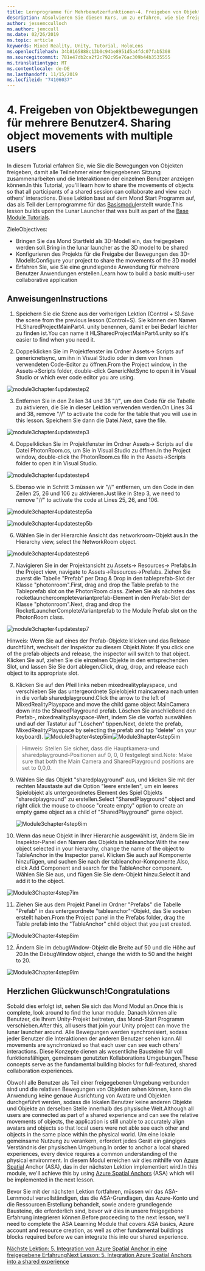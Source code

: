 ```yaml
---
title: Lernprogramme für Mehrbenutzerfunktionen-4. Freigeben von Objektbewegungen mit mehreren Benutzern
description: Absolvieren Sie diesen Kurs, um zu erfahren, wie Sie freigegebene Umgebungen mit mehreren Benutzern in einer hololens 2-Anwendung implementieren.
author: jessemcculloch
ms.author: jemccull
ms.date: 02/26/2019
ms.topic: article
keywords: Mixed Reality, Unity, Tutorial, HoloLens
ms.openlocfilehash: 34b8165888c13b0c94be8951d5a4fdc07fab5308
ms.sourcegitcommit: 781e47db2ca2f2c792c95e76ac309b44b3535555
ms.translationtype: MT
ms.contentlocale: de-DE
ms.lasthandoff: 11/15/2019
ms.locfileid: "74106037"
---
```

# <a name="4-sharing-object-movements-with-multiple-users"></a><span data-ttu-id="b9be2-105">4. Freigeben von Objektbewegungen für mehrere Benutzer</span><span class="sxs-lookup"><span data-stu-id="b9be2-105">4. Sharing object movements with multiple users</span></span>

<span data-ttu-id="b9be2-106">In diesem Tutorial erfahren Sie, wie Sie die Bewegungen von Objekten freigeben, damit alle Teilnehmer einer freigegebenen Sitzung zusammenarbeiten und die Interaktionen der einzelnen Benutzer anzeigen können.</span><span class="sxs-lookup"><span data-stu-id="b9be2-106">In this Tutorial, you'll learn how to share the movements of objects so that all participants of a shared session can collaborate and view each others' interactions.</span></span> <span data-ttu-id="b9be2-107">Diese Lektion baut auf dem Mond Start Programm auf, das als Teil der Lernprogramme für das [Basismodul](mrlearning-base.md)erstellt wurde.</span><span class="sxs-lookup"><span data-stu-id="b9be2-107">This lesson builds upon the Lunar Launcher that was built as part of the [Base Module Tutorials](mrlearning-base.md).</span></span>

<span data-ttu-id="b9be2-108">Ziele</span><span class="sxs-lookup"><span data-stu-id="b9be2-108">Objectives:</span></span>

- <span data-ttu-id="b9be2-109">Bringen Sie das Mond Startfeld als 3D-Modell ein, das freigegeben werden soll.</span><span class="sxs-lookup"><span data-stu-id="b9be2-109">Bring in the lunar launcher as the 3D model to be shared</span></span>
- <span data-ttu-id="b9be2-110">Konfigurieren des Projekts für die Freigabe der Bewegungen des 3D-Modells</span><span class="sxs-lookup"><span data-stu-id="b9be2-110">Configure your project to share the movements of the 3D model</span></span>
- <span data-ttu-id="b9be2-111">Erfahren Sie, wie Sie eine grundlegende Anwendung für mehrere Benutzer Anwendungen erstellen.</span><span class="sxs-lookup"><span data-stu-id="b9be2-111">Learn how to build a basic multi-user collaborative application</span></span>

## <a name="instructions"></a><span data-ttu-id="b9be2-112">Anweisungen</span><span class="sxs-lookup"><span data-stu-id="b9be2-112">Instructions</span></span>


1. <span data-ttu-id="b9be2-113">Speichern Sie die Szene aus der vorherigen Lektion (Control + S).</span><span class="sxs-lookup"><span data-stu-id="b9be2-113">Save the scene from the previous lesson (Control+S).</span></span> <span data-ttu-id="b9be2-114">Sie können den Namen HLSharedProjectMainPart4. unity benennen, damit er bei Bedarf leichter zu finden ist.</span><span class="sxs-lookup"><span data-stu-id="b9be2-114">You can name it HLSharedProjectMainPart4.unity so it's easier to find when you need it.</span></span>

2. <span data-ttu-id="b9be2-115">Doppelklicken Sie im Projektfenster im Ordner Assets-> Scripts auf genericnetsync, um ihn in Visual Studio oder in dem von Ihnen verwendeten Code-Editor zu öffnen.</span><span class="sxs-lookup"><span data-stu-id="b9be2-115">From the Project window, in the Assets->Scripts folder, double-click GenericNetSync to open it in Visual Studio or which ever code editor you are using.</span></span>  

![module3chapter4updatestep2](images/module3chapter4updatestep2.png)

3. <span data-ttu-id="b9be2-117">Entfernen Sie in den Zeilen 34 und 38 "//", um den Code für die Tabelle zu aktivieren, die Sie in dieser Lektion verwenden werden.</span><span class="sxs-lookup"><span data-stu-id="b9be2-117">On Lines 34 and 38, remove "//" to activate the code for the table that you will use in this lesson.</span></span> <span data-ttu-id="b9be2-118">Speichern Sie dann die Datei.</span><span class="sxs-lookup"><span data-stu-id="b9be2-118">Next, save the file.</span></span> 

![module3chapter4updatestep3](images/module3chapter4updatestep3.png)

4. <span data-ttu-id="b9be2-120">Doppelklicken Sie im Projektfenster im Ordner Assets-> Scripts auf die Datei PhotonRoom.cs, um Sie in Visual Studio zu öffnen.</span><span class="sxs-lookup"><span data-stu-id="b9be2-120">In the Project window, double-click the PhotonRoom.cs file in the Assets->Scripts folder to open it in Visual Studio.</span></span> 

![module3chapter4updatestep4](images/module3chapter4updatestep4.png)

5. <span data-ttu-id="b9be2-122">Ebenso wie in Schritt 3 müssen wir "//" entfernen, um den Code in den Zeilen 25, 26 und 106 zu aktivieren.</span><span class="sxs-lookup"><span data-stu-id="b9be2-122">Just like in Step 3, we need to remove "//" to activate the code at Lines 25, 26, and 106.</span></span>

![module3chapter4updatestep5a](images/module3chapter4updatestep5a.png) 

![module3chapter4updatestep5b](images/module3chapter4updatestep5b.png)

6. <span data-ttu-id="b9be2-125">Wählen Sie in der Hierarchie Ansicht das networkroom-Objekt aus.</span><span class="sxs-lookup"><span data-stu-id="b9be2-125">In the Hierarchy view, select the NetworkRoom object.</span></span>

![module3chapter4updatestep6](images/module3chapter4updatestep6.png)

7. <span data-ttu-id="b9be2-127">Navigieren Sie in der Projektansicht zu Assets-> Resources-> Prefabs.</span><span class="sxs-lookup"><span data-stu-id="b9be2-127">In the Project view, navigate to Assets->Resources->Prefabs.</span></span> <span data-ttu-id="b9be2-128">Ziehen Sie zuerst die Tabelle "Prefab" per Drag & Drop in den tableprefab-Slot der Klasse "photonroom".</span><span class="sxs-lookup"><span data-stu-id="b9be2-128">First, drag and drop the Table prefab to the Tableprefab slot on the PhotonRoom class.</span></span> <span data-ttu-id="b9be2-129">Ziehen Sie als nächstes das rocketlaunchercompletevariantprefab-Element in den Prefab-Slot der Klasse "photonroom".</span><span class="sxs-lookup"><span data-stu-id="b9be2-129">Next, drag and drop the RocketLauncherCompleteVariantprefab to the Module Prefab slot on the PhotonRoom class.</span></span>

![module3chapter4updatestep7](images/module3chapter4updatestep7.png)

<span data-ttu-id="b9be2-131">Hinweis: Wenn Sie auf eines der Prefab-Objekte klicken und das Release durchführt, wechselt der Inspektor zu diesem Objekt.</span><span class="sxs-lookup"><span data-stu-id="b9be2-131">Note: If you click one of the prefab objects and release, the inspector will switch to that object.</span></span> <span data-ttu-id="b9be2-132">Klicken Sie auf, ziehen Sie die einzelnen Objekte in den entsprechenden Slot, und lassen Sie Sie dort ablegen.</span><span class="sxs-lookup"><span data-stu-id="b9be2-132">Click, drag, drop, and release each object to its appropriate slot.</span></span>

8. <span data-ttu-id="b9be2-133">Klicken Sie auf den Pfeil links neben mixedrealityplayspace, und verschieben Sie das untergeordnete Spielobjekt maincamera nach unten in die vorfab sharedplayground.</span><span class="sxs-lookup"><span data-stu-id="b9be2-133">Click the arrow to the left of MixedRealityPlayspace and move the child game object MainCamera down into the SharedPlayground prefab.</span></span> <span data-ttu-id="b9be2-134">Löschen Sie anschließend den Prefab-, mixedrealityplayspace-Wert, indem Sie die vorfab auswählen und auf der Tastatur auf "Löschen" tippen.</span><span class="sxs-lookup"><span data-stu-id="b9be2-134">Next, delete the prefab, MixedRealityPlayspace by selecting the prefab and tap "delete" on your keyboard).</span></span>
<span data-ttu-id="b9be2-135">![Module3hapter4step5im](images/module3chapter4step5im.PNG)</span><span class="sxs-lookup"><span data-stu-id="b9be2-135">![Module3hapter4step5im](images/module3chapter4step5im.PNG)</span></span>

><span data-ttu-id="b9be2-136">Hinweis: Stellen Sie sicher, dass die Hauptkamera-und sharedplayground-Positionen auf 0, 0, 0 festgelegt sind.</span><span class="sxs-lookup"><span data-stu-id="b9be2-136">Note:  Make sure that both the Main Camera and SharedPlayground positions are set to 0,0,0.</span></span>
>

9. <span data-ttu-id="b9be2-137">Wählen Sie das Objekt "sharedplayground" aus, und klicken Sie mit der rechten Maustaste auf die Option "leere erstellen", um ein leeres Spielobjekt als untergeordnetes Element des Spiel Objekts "sharedplayground" zu erstellen.</span><span class="sxs-lookup"><span data-stu-id="b9be2-137">Select "SharedPlayground" object and right click the mouse to choose "create empty" option to create an empty game object as a child of "SharedPlayground" game object.</span></span>

   ![Module3chapter4step6im](images/module3chapter4step6im.PNG)

10. <span data-ttu-id="b9be2-139">Wenn das neue Objekt in Ihrer Hierarchie ausgewählt ist, ändern Sie im Inspektor-Panel den Namen des Objekts in tableanchor.</span><span class="sxs-lookup"><span data-stu-id="b9be2-139">With the new object selected in your hierarchy, change the name of the object to TableAnchor in the Inspector panel.</span></span> <span data-ttu-id="b9be2-140">Klicken Sie auch auf Komponente hinzufügen, und suchen Sie nach der tableanchor-Komponente.</span><span class="sxs-lookup"><span data-stu-id="b9be2-140">Also, click Add Component and search for the TableAnchor component.</span></span> <span data-ttu-id="b9be2-141">Wählen Sie Sie aus, und fügen Sie Sie dem-Objekt hinzu.</span><span class="sxs-lookup"><span data-stu-id="b9be2-141">Select it and add it to the object.</span></span> 

![Module3Chapter4step7im](images/module3chapter4step7im.PNG)

11. <span data-ttu-id="b9be2-143">Ziehen Sie aus dem Projekt Panel im Ordner "Prefabs" die Tabelle "Prefab" in das untergeordnete "tableanchor"-Objekt, das Sie soeben erstellt haben.</span><span class="sxs-lookup"><span data-stu-id="b9be2-143">From the Project panel in the Prefabs folder, drag the Table prefab into the "TableAnchor" child object that you just created.</span></span>

![Module3Chapter4step8im](images/module3chapter4step8im.PNG)

12. <span data-ttu-id="b9be2-145">Ändern Sie im debugWindow-Objekt die Breite auf 50 und die Höhe auf 20.</span><span class="sxs-lookup"><span data-stu-id="b9be2-145">In the DebugWindow object, change the width to 50 and the height to 20.</span></span>

![Module3Chapter4step9im](images/module3chapter4step11im.PNG)

## <a name="congratulations"></a><span data-ttu-id="b9be2-147">Herzlichen Glückwunsch!</span><span class="sxs-lookup"><span data-stu-id="b9be2-147">Congratulations</span></span>


<span data-ttu-id="b9be2-148">Sobald dies erfolgt ist, sehen Sie sich das Mond Modul an.</span><span class="sxs-lookup"><span data-stu-id="b9be2-148">Once this is complete, look around to find the lunar module.</span></span> <span data-ttu-id="b9be2-149">Danach können alle Benutzer, die Ihrem Unity-Projekt beitreten, das Mond-Start Programm verschieben.</span><span class="sxs-lookup"><span data-stu-id="b9be2-149">After this, all users that join your Unity project can move the lunar launcher around.</span></span>  <span data-ttu-id="b9be2-150">Alle Bewegungen werden synchronisiert, sodass jeder Benutzer die Interaktionen der anderen Benutzer sehen kann.</span><span class="sxs-lookup"><span data-stu-id="b9be2-150">All movements are synchronized so that each user can see each others' interactions.</span></span> <span data-ttu-id="b9be2-151">Diese Konzepte dienen als wesentliche Bausteine für voll funktionsfähigen, gemeinsam genutzten Kollaborations Umgebungen.</span><span class="sxs-lookup"><span data-stu-id="b9be2-151">These concepts serve as the fundamental building blocks for full-featured, shared collaboration experiences.</span></span> 

<span data-ttu-id="b9be2-152">Obwohl alle Benutzer als Teil einer freigegebenen Umgebung verbunden sind und die relativen Bewegungen von Objekten sehen können, kann die Anwendung keine genaue Ausrichtung von Avatare und Objekten durchgeführt werden, sodass die lokalen Benutzer keine anderen Objekte und Objekte an derselben Stelle innerhalb des physische Welt.</span><span class="sxs-lookup"><span data-stu-id="b9be2-152">Although all users are connected as part of a shared experience and can see the relative movements of objects, the application is still unable to accurately align avatars and objects so that local users were not able see each other and objects in the same place within the physical world.</span></span> <span data-ttu-id="b9be2-153">Um eine lokale gemeinsame Nutzung zu verankern, erfordert jedes Gerät ein gängiges Verständnis der physischen Umgebung.</span><span class="sxs-lookup"><span data-stu-id="b9be2-153">In order to anchor a local shared experiences, every device requires a common understanding of the physical environment.</span></span> <span data-ttu-id="b9be2-154">In diesem Modul erreichen wir dies mithilfe von [Azure Spatial](<https://azure.microsoft.com//services/spatial-anchors/>) Anchor (ASA), das in der nächsten Lektion implementiert wird.</span><span class="sxs-lookup"><span data-stu-id="b9be2-154">In this module, we'll achieve this by using [Azure Spatial Anchors](<https://azure.microsoft.com//services/spatial-anchors/>) (ASA) which will be implemented in the next lesson.</span></span>

<span data-ttu-id="b9be2-155">Bevor Sie mit der nächsten Lektion fortfahren, müssen wir das ASA-Lernmodul vervollständigen, das die ASA-Grundlagen, das Azure-Konto und die Ressourcen Erstellung behandelt, sowie andere grundlegende Bausteine, die erforderlich sind, bevor wir dies in unsere freigegebene Erfahrung integrieren können.</span><span class="sxs-lookup"><span data-stu-id="b9be2-155">Before proceeding to the next lesson, we'll need to complete the ASA Learning Module that covers ASA basics, Azure account and resource creation, as well as other fundamental buildings blocks required before we can integrate this into our shared experience.</span></span>

<span data-ttu-id="b9be2-156">[Nächste Lektion: 5. Integration von Azure Spatial Anchor in eine freigegebene Erfahrung](mrlearning-sharing(photon)-ch5.md)</span><span class="sxs-lookup"><span data-stu-id="b9be2-156">[Next Lesson: 5. Integration Azure Spatial Anchors into a shared experience](mrlearning-sharing(photon)-ch5.md)</span></span>

